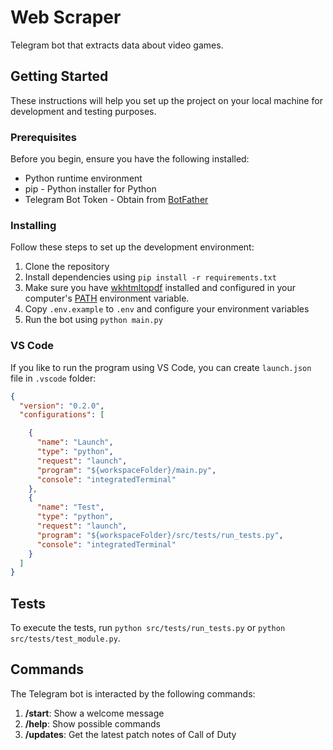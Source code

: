 # Web Scraper
Telegram bot that extracts data about video games.

## Getting Started

These instructions will help you set up the project on your local machine for development and testing purposes.

### Prerequisites
Before you begin, ensure you have the following installed:

- Python runtime environment
- pip - Python installer for Python
- Telegram Bot Token - Obtain from [BotFather](https://core.telegram.org/bots#botfather)

### Installing
Follow these steps to set up the development environment:

1. Clone the repository
2. Install dependencies using `pip install -r requirements.txt`
3. Make sure you have [wkhtmltopdf](https://wkhtmltopdf.org/) installed and configured in your computer's [PATH](https://en.wikipedia.org/wiki/PATH_(variable)) environment variable.
4. Copy `.env.example` to `.env` and configure your environment variables
5. Run the bot using `python main.py`

### VS Code

If you like to run the program using VS Code, you can create `launch.json` file in `.vscode` folder:

```json
{
  "version": "0.2.0",
  "configurations": [

    {
      "name": "Launch",
      "type": "python",
      "request": "launch",
      "program": "${workspaceFolder}/main.py",
      "console": "integratedTerminal"
    },
    {
      "name": "Test",
      "type": "python",
      "request": "launch",
      "program": "${workspaceFolder}/src/tests/run_tests.py",
      "console": "integratedTerminal"
    }
  ]
}
```

## Tests
To execute the tests, run `python src/tests/run_tests.py` or `python src/tests/test_module.py`.

## Commands

The Telegram bot is interacted by the following commands:

1. **/start**: Show a welcome message
2. **/help**: Show possible commands
3. **/updates**: Get the latest patch notes of Call of Duty